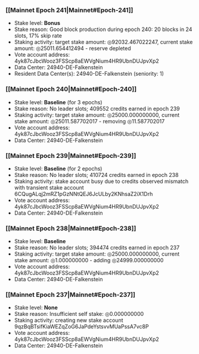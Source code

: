 ### [[Mainnet Epoch 241|Mainnet#Epoch-241]]
* Stake level: **Bonus**
* Stake reason: Good block production during epoch 240: 20 blocks in 24 slots, 17% skip rate
* Staking activity: target stake amount: ◎92032.467022247, current stake amount: ◎25011.654412494 - reserve depleted
* Vote account address: 4yk87cJbcWooz3FSScp8aEWVgNium4HR9UbnDUJpvXp2
* Data Center: 24940-DE-Falkenstein
* Resident Data Center(s): 24940-DE-Falkenstein (seniority: 1)
### [[Mainnet Epoch 240|Mainnet#Epoch-240]]
* Stake level: **Baseline** (for 3 epochs)
* Stake reason: No leader slots; 409552 credits earned in epoch 239
* Staking activity: target stake amount: ◎25000.000000000, current stake amount: ◎25011.587702017 - removing ◎11.587702017
* Vote account address: 4yk87cJbcWooz3FSScp8aEWVgNium4HR9UbnDUJpvXp2
* Data Center: 24940-DE-Falkenstein
### [[Mainnet Epoch 239|Mainnet#Epoch-239]]
* Stake level: **Baseline** (for 2 epochs)
* Stake reason: No leader slots; 410724 credits earned in epoch 238
* Staking activity: stake account busy due to credits observed mismatch with transient stake account 6CQugALqj2mRZ1pGzNNtQEJ6JcULby2KNhsaZ2iX1Drh
* Vote account address: 4yk87cJbcWooz3FSScp8aEWVgNium4HR9UbnDUJpvXp2
* Data Center: 24940-DE-Falkenstein
### [[Mainnet Epoch 238|Mainnet#Epoch-238]]
* Stake level: **Baseline**
* Stake reason: No leader slots; 394474 credits earned in epoch 237
* Staking activity: target stake amount: ◎25000.000000000, current stake amount: ◎1.000000000 - adding ◎24999.000000000
* Vote account address: 4yk87cJbcWooz3FSScp8aEWVgNium4HR9UbnDUJpvXp2
* Data Center: 24940-DE-Falkenstein
### [[Mainnet Epoch 237|Mainnet#Epoch-237]]
* Stake level: **None**
* Stake reason: Insufficient self stake: ◎0.000000000
* Staking activity: creating new stake account 9qzBqBTsifKiaWEZqZoG6JaPdeYstsvvMUaPssA7vc8P
* Vote account address: 4yk87cJbcWooz3FSScp8aEWVgNium4HR9UbnDUJpvXp2
* Data Center: 24940-DE-Falkenstein